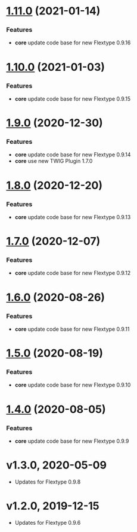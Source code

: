 <a name="1.11.0"></a>
# [1.11.0](https://github.com/flextype-themes/nes/compare/v1.10.0...v1.11.0) (2021-01-14)

### Features

* **core** update code base for new Flextype 0.9.16

<a name="1.10.0"></a>
# [1.10.0](https://github.com/flextype-themes/nes/compare/v1.9.0...v1.10.0) (2021-01-03)

### Features

* **core** update code base for new Flextype 0.9.15

<a name="1.9.0"></a>
# [1.9.0](https://github.com/flextype-themes/nes/compare/v1.8.0...v1.9.0) (2020-12-30)

### Features

* **core** update code base for new Flextype 0.9.14
* **core** use new TWIG Plugin 1.7.0

<a name="1.8.0"></a>
# [1.8.0](https://github.com/flextype-themes/nes/compare/v1.7.0...v1.8.0) (2020-12-20)

### Features

* **core** update code base for new Flextype 0.9.13

<a name="1.7.0"></a>
# [1.7.0](https://github.com/flextype-themes/nes/compare/v1.6.0...v1.7.0) (2020-12-07)

### Features

* **core** update code base for new Flextype 0.9.12

<a name="1.6.0"></a>
# [1.6.0](https://github.com/flextype-themes/nes/compare/v1.5.0...v1.6.0) (2020-08-26)

### Features

* **core** update code base for new Flextype 0.9.11

<a name="1.5.0"></a>
# [1.5.0](https://github.com/flextype-themes/nes/compare/v1.4.0...v1.5.0) (2020-08-19)

### Features

* **core** update code base for new Flextype 0.9.10

<a name="1.4.0"></a>
# [1.4.0](https://github.com/flextype-themes/nes/compare/v1.3.0...v1.4.0) (2020-08-05)

### Features

* **core** update code base for new Flextype 0.9.9

# v1.3.0, 2020-05-09
* Updates for Flextype 0.9.8

# v1.2.0, 2019-12-15
* Updates for Flextype 0.9.6
